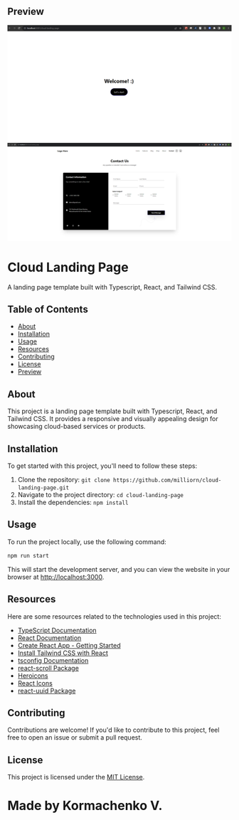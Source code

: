 ## Preview

![Let's Start](public/preview.png)
![Contact Us page](public/contact.png)


# Cloud Landing Page

A landing page template built with Typescript, React, and Tailwind CSS.

## Table of Contents

- [About](#about)
- [Installation](#installation)
- [Usage](#usage)
- [Resources](#resources)
- [Contributing](#contributing)
- [License](#license)
- [Preview](#preview)

## About

This project is a landing page template built with Typescript, React, and Tailwind CSS. It provides a responsive and visually appealing design for showcasing cloud-based services or products.

## Installation

To get started with this project, you'll need to follow these steps:

1. Clone the repository: `git clone https://github.com/milliorn/cloud-landing-page.git`
2. Navigate to the project directory: `cd cloud-landing-page`
3. Install the dependencies: `npm install`

## Usage

To run the project locally, use the following command:

```bash
npm run start
```

This will start the development server, and you can view the website in your browser at [http://localhost:3000](http://localhost:3000).

## Resources

Here are some resources related to the technologies used in this project:

- [TypeScript Documentation](https://www.typescriptlang.org/docs/handbook/react.html)
- [React Documentation](https://create-react-app.dev)
- [Create React App - Getting Started](https://create-react-app.dev/docs/getting-started)
- [Install Tailwind CSS with React](https://tailwindcss.com/docs/guides/create-react-app)
- [tsconfig Documentation](https://www.typescriptlang.org/tsconfig)
- [react-scroll Package](https://www.npmjs.com/package/react-scroll)
- [Heroicons](https://github.com/tailwindlabs/heroicons)
- [React Icons](https://react-icons.github.io/react-icons/)
- [react-uuid Package](https://github.com/RickBr0wn/react-uuid)

## Contributing

Contributions are welcome! If you'd like to contribute to this project, feel free to open an issue or submit a pull request.

## License

This project is licensed under the [MIT License](LICENSE).

# Made by Kormachenko V.